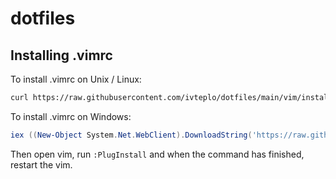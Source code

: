# dotfiles

## Installing .vimrc

To install .vimrc on Unix / Linux:
```bash
curl https://raw.githubusercontent.com/ivteplo/dotfiles/main/vim/install.sh | sh -c
```

To install .vimrc on Windows:
```powershell
iex ((New-Object System.Net.WebClient).DownloadString('https://raw.githubusercontent.com/ivteplo/dotfiles/main/vim/install.ps1'))
```

Then open vim, run `:PlugInstall` and when the command has finished, restart the vim.

